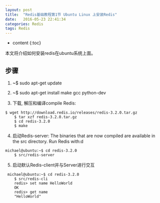 ```yaml
---
layout: post
title:  "Redis基础教程第1节 Ubuntu Linux 上安装Redis"
date:   2016-05-23 22:41:34
categories: Redis
tags: Redis
---
```


* content
{:toc}

本文将介绍如何安装redis在ubuntu系统上面。



## 步骤

1. ~$ sudo apt-get update

2. ~$ sudo apt-get install make gcc python-dev

3.  下载, 解压和编译compile Redis:
```
$ wget http://download.redis.io/releases/redis-3.2.0.tar.gz
    $ tar xzf redis-3.2.0.tar.gz
    $ cd redis-3.2.0
    $ make
```
4. 启动Redis-server:
    The binaries that are now compiled are available in the src directory. Run Redis with:d
```
michael@ubuntu:~$ cd redis-3.2.0
    $ src/redis-server
```
5. 启动默认Redis-client并与Server进行交互
```
 michael@ubuntu:~$ cd redis-3.2.0
    $ src/redis-cli
    redis> set name HelloWorld
    OK
    redis> get name
    "HelloWorld"
```